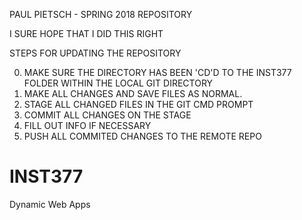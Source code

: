 PAUL PIETSCH - SPRING 2018 REPOSITORY

I SURE HOPE THAT I DID THIS RIGHT

STEPS FOR UPDATING THE REPOSITORY

0. MAKE SURE THE DIRECTORY HAS BEEN 'CD'D TO THE INST377 FOLDER WITHIN THE LOCAL GIT DIRECTORY
1. MAKE ALL CHANGES AND SAVE FILES AS NORMAL.
2. STAGE ALL CHANGED FILES IN THE GIT CMD PROMPT
3. COMMIT ALL CHANGES ON THE STAGE
4. FILL OUT INFO IF NECESSARY
5. PUSH ALL COMMITED CHANGES TO THE REMOTE REPO

# INST377
Dynamic Web Apps
